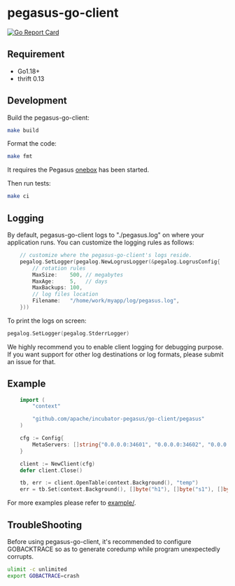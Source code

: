 <!--
Licensed to the Apache Software Foundation (ASF) under one
or more contributor license agreements.  See the NOTICE file
distributed with this work for additional information
regarding copyright ownership.  The ASF licenses this file
to you under the Apache License, Version 2.0 (the
"License"); you may not use this file except in compliance
with the License.  You may obtain a copy of the License at

  http://www.apache.org/licenses/LICENSE-2.0

Unless required by applicable law or agreed to in writing,
software distributed under the License is distributed on an
"AS IS" BASIS, WITHOUT WARRANTIES OR CONDITIONS OF ANY
KIND, either express or implied.  See the License for the
specific language governing permissions and limitations
under the License.
-->
# pegasus-go-client

[![Go Report Card](https://goreportcard.com/badge/github.com/apache/incubator-pegasus/go-client)](https://goreportcard.com/report/github.com/apache/incubator-pegasus/go-client)

## Requirement

- Go1.18+
- thrift 0.13

## Development

Build the pegasus-go-client:
```bash
make build
```

Format the code:
```bash
make fmt
```

It requires the Pegasus [onebox](https://pegasus.apache.org/overview/onebox/) has been started.

Then run tests:
```bash
make ci
```

## Logging

By default, pegasus-go-client logs to "./pegasus.log" on where your application runs.
You can customize the logging rules as follows:

```go
    // customize where the pegasus-go-client's logs reside.
    pegalog.SetLogger(pegalog.NewLogrusLogger(&pegalog.LogrusConfig{
        // rotation rules
        MaxSize:    500, // megabytes
        MaxAge:     5,   // days
        MaxBackups: 100,
        // log files location
        Filename:   "/home/work/myapp/log/pegasus.log",
    }))
```

To print the logs on screen:

```go
pegalog.SetLogger(pegalog.StderrLogger)
```

We highly recommend you to enable client logging for debugging purpose. If you want
support for other log destinations or log formats, please submit an issue for that.

## Example

```go
    import (
        "context"

        "github.com/apache/incubator-pegasus/go-client/pegasus"
    )

    cfg := Config{
        MetaServers: []string{"0.0.0.0:34601", "0.0.0.0:34602", "0.0.0.0:34603"},
    }

    client := NewClient(cfg)
    defer client.Close()

    tb, err := client.OpenTable(context.Background(), "temp")
    err = tb.Set(context.Background(), []byte("h1"), []byte("s1"), []byte("v1"))
```

For more examples please refer to [example/](example/main.go).

## TroubleShooting

Before using pegasus-go-client, it's recommended to configure GOBACKTRACE so as to
generate coredump while program unexpectedly corrupts.

```sh
ulimit -c unlimited
export GOBACTRACE=crash
```
